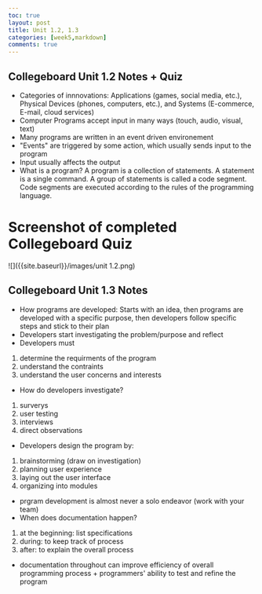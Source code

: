 ```yaml
---
toc: true
layout: post
title: Unit 1.2, 1.3 
categories: [week5,markdown]
comments: true
---
```

## Collegeboard Unit 1.2 Notes + Quiz
- Categories of innnovations: Applications (games, social media, etc.), Physical Devices (phones, computers, etc.), and Systems (E-commerce, E-mail, cloud services)
- Computer Programs accept input in many ways (touch, audio, visual, text)
- Many programs are written in an event driven environement
- "Events" are triggered by some action, which usually sends input to the program
- Input usually affects the output
- What is a program? A program is a collection of statements. A statement is a single command. A group of statements is called a code segment. Code segments are executed according to the rules of the programming language.

# Screenshot of completed Collegeboard Quiz
![]({{site.baseurl}}/images/unit 1.2.png)

## Collegeboard Unit 1.3 Notes
- How programs are developed: Starts with an idea, then programs are developed with a specific purpose, then developers follow specific steps and stick to their plan
- Developers start investigating the problem/purpose and reflect
- Developers must
1. determine the requirments of the program
2. understand the contraints
3. understand the user concerns and interests 
- How do developers investigate?
1. surverys
2. user testing
3. interviews
4. direct observations
- Developers design the program by:
1. brainstorming (draw on investigation)
2. planning user experience
3. laying out the user interface
4. organizing into modules
- prgram development is almost never a solo endeavor (work with your team)
- When does documentation happen?
1. at the beginning: list specifications
2. during: to keep track of process
3. after: to explain the overall process
- documentation throughout can improve efficiency of overall programming process + programmers' ability to test and refine the program 
